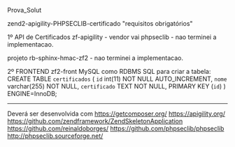 Prova_Solut

zend2-apigility-PHPSECLIB-certificado
"requisitos obrigatórios"

1º API de Certificados
zf-apigility - vendor vai phpseclib - nao terminei a implementacao.

projeto rb-sphinx-hmac-zf2 - nao terminei a implementacao. 

2º FRONTEND
zf2-front
MySQL como RDBMS
SQL para criar a tabela:
CREATE TABLE `certificados` (
  `id` int(11) NOT NULL AUTO_INCREMENT,
  `nome` varchar(255) NOT NULL,
  `certificado` TEXT NOT NULL,
  PRIMARY KEY (`id`)
) ENGINE=InnoDB;

***************************
Deverá ser desenvolvida com
https://getcomposer.org/
https://apigility.org/
https://github.com/zendframework/ZendSkeletonApplication
https://github.com/reinaldoborges/
https://github.com/phpseclib/phpseclib
http://phpseclib.sourceforge.net/

